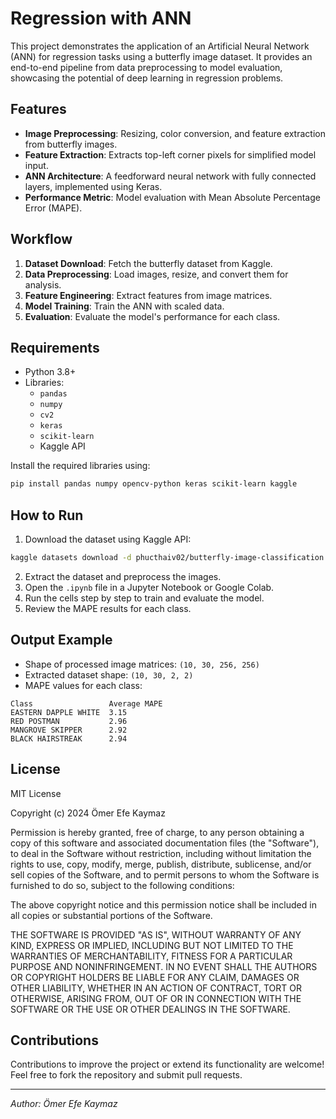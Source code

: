 # Regression with ANN

This project demonstrates the application of an Artificial Neural Network (ANN) for regression tasks using a butterfly image dataset. It provides an end-to-end pipeline from data preprocessing to model evaluation, showcasing the potential of deep learning in regression problems.

## Features
- **Image Preprocessing**: Resizing, color conversion, and feature extraction from butterfly images.
- **Feature Extraction**: Extracts top-left corner pixels for simplified model input.
- **ANN Architecture**: A feedforward neural network with fully connected layers, implemented using Keras.
- **Performance Metric**: Model evaluation with Mean Absolute Percentage Error (MAPE).

## Workflow
1. **Dataset Download**: Fetch the butterfly dataset from Kaggle.
2. **Data Preprocessing**: Load images, resize, and convert them for analysis.
3. **Feature Engineering**: Extract features from image matrices.
4. **Model Training**: Train the ANN with scaled data.
5. **Evaluation**: Evaluate the model's performance for each class.

## Requirements
- Python 3.8+
- Libraries: 
  - `pandas`
  - `numpy`
  - `cv2`
  - `keras`
  - `scikit-learn`
  - Kaggle API

Install the required libraries using:
```bash
pip install pandas numpy opencv-python keras scikit-learn kaggle
```

## How to Run
1. Download the dataset using Kaggle API:
```bash
kaggle datasets download -d phucthaiv02/butterfly-image-classification -p /content/
```
2. Extract the dataset and preprocess the images.
3. Open the `.ipynb` file in a Jupyter Notebook or Google Colab.
4. Run the cells step by step to train and evaluate the model.
5. Review the MAPE results for each class.

## Output Example
- Shape of processed image matrices: `(10, 30, 256, 256)`
- Extracted dataset shape: `(10, 30, 2, 2)`
- MAPE values for each class: 
```plaintext
Class                 Average MAPE
EASTERN DAPPLE WHITE  3.15
RED POSTMAN           2.96
MANGROVE SKIPPER      2.92
BLACK HAIRSTREAK      2.94
```

## License
MIT License

Copyright (c) 2024 Ömer Efe Kaymaz

Permission is hereby granted, free of charge, to any person obtaining a copy
of this software and associated documentation files (the "Software"), to deal
in the Software without restriction, including without limitation the rights
to use, copy, modify, merge, publish, distribute, sublicense, and/or sell
copies of the Software, and to permit persons to whom the Software is
furnished to do so, subject to the following conditions:

The above copyright notice and this permission notice shall be included in all
copies or substantial portions of the Software.

THE SOFTWARE IS PROVIDED "AS IS", WITHOUT WARRANTY OF ANY KIND, EXPRESS OR
IMPLIED, INCLUDING BUT NOT LIMITED TO THE WARRANTIES OF MERCHANTABILITY,
FITNESS FOR A PARTICULAR PURPOSE AND NONINFRINGEMENT. IN NO EVENT SHALL THE
AUTHORS OR COPYRIGHT HOLDERS BE LIABLE FOR ANY CLAIM, DAMAGES OR OTHER
LIABILITY, WHETHER IN AN ACTION OF CONTRACT, TORT OR OTHERWISE, ARISING FROM,
OUT OF OR IN CONNECTION WITH THE SOFTWARE OR THE USE OR OTHER DEALINGS IN THE
SOFTWARE.

## Contributions
Contributions to improve the project or extend its functionality are welcome! Feel free to fork the repository and submit pull requests.

---

*Author: Ömer Efe Kaymaz*
